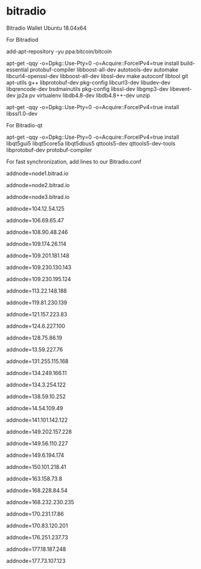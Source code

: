 # bitradio
Bitradio Wallet Ubuntu 18.04x64

For Bitradiod

add-apt-repository -yu ppa:bitcoin/bitcoin

apt-get -qqy -o=Dpkg::Use-Pty=0 -o=Acquire::ForceIPv4=true install build-essential protobuf-compiler libboost-all-dev autotools-dev automake libcurl4-openssl-dev libboost-all-dev libssl-dev make autoconf libtool git apt-utils g++ libprotobuf-dev pkg-config libcurl3-dev libudev-dev libqrencode-dev bsdmainutils pkg-config libssl-dev libgmp3-dev libevent-dev jp2a pv virtualenv libdb4.8-dev libdb4.8++-dev unzip


apt-get -qqy -o=Dpkg::Use-Pty=0 -o=Acquire::ForceIPv4=true install libssl1.0-dev

For Bitradio-qt

apt-get -qqy -o=Dpkg::Use-Pty=0 -o=Acquire::ForceIPv4=true install libqt5gui5 libqt5core5a libqt5dbus5 qttools5-dev qttools5-dev-tools libprotobuf-dev protobuf-compiler


For fast synchronization, add lines to our Bitradio.conf

addnode=node1.bitrad.io

addnode=node2.bitrad.io

addnode=node3.bitrad.io

addnode=104.12.54.125

addnode=106.69.65.47

addnode=108.90.48.246

addnode=109.174.26.114

addnode=109.201.181.148

addnode=109.230.130.143

addnode=109.230.195.124

addnode=113.22.148.188

addnode=119.81.230.139

addnode=121.157.223.83

addnode=124.6.227.100

addnode=128.75.86.19

addnode=13.59.227.76

addnode=131.255.115.168

addnode=134.249.166.11

addnode=134.3.254.122

addnode=138.59.10.252

addnode=14.54.109.49

addnode=141.101.142.122

addnode=149.202.157.228

addnode=149.56.110.227

addnode=149.6.194.174

addnode=150.101.218.41

addnode=163.158.73.8

addnode=168.228.84.54

addnode=168.232.230.235

addnode=170.231.17.86

addnode=170.83.120.201

addnode=176.251.237.73

addnode=177.18.187.248

addnode=177.73.107.123
